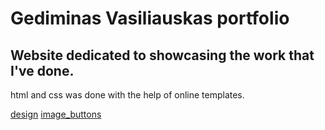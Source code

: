 # Gediminas Vasiliauskas portfolio

## Website dedicated to showcasing the work that I've done.
html and css was done with the help of online templates.

[design](https://www.w3schools.com/w3css/w3css_templates.asp "w3schools")
[image_buttons](http://wp.me/p4GIAq-1vX "link to article")
